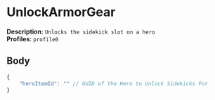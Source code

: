 # UnlockArmorGear

**Description**: `Unlocks the sidekick slot on a hero` \
**Profiles**: `profile0`

## Body

```js
{
    "heroItemId": "" // GUID of the Hero to Unlock Sidekicks For
}
```
